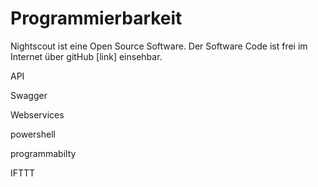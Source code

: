 # Programmierbarkeit

Nightscout ist eine Open Source Software. Der Software Code ist frei im Internet über gitHub [link] einsehbar. 

 API
 
 Swagger
 
 Webservices
 
 powershell
 
 
 programmabilty
 
 IFTTT
 
 
 
 